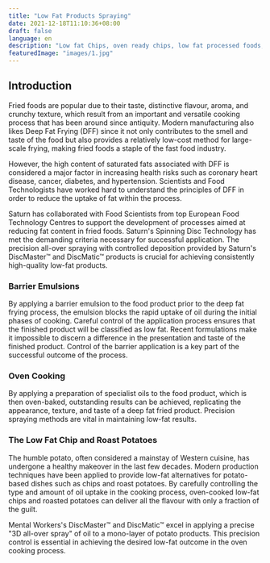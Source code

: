 ```yaml
---
title: "Low Fat Products Spraying"
date: 2021-12-18T11:10:36+08:00
draft: false
language: en
description: "Low fat Chips, oven ready chips, low fat processed foods, roast potatoes"
featuredImage: "images/1.jpg"
---
```


## Introduction

Fried foods are popular due to their taste, distinctive flavour, aroma, and crunchy texture, which result from an important and versatile cooking process that has been around since antiquity. Modern manufacturing also likes Deep Fat Frying (DFF) since it not only contributes to the smell and taste of the food but also provides a relatively low-cost method for large-scale frying, making fried foods a staple of the fast food industry.

However, the high content of saturated fats associated with DFF is considered a major factor in increasing health risks such as coronary heart disease, cancer, diabetes, and hypertension. Scientists and Food Technologists have worked hard to understand the principles of DFF in order to reduce the uptake of fat within the process.

Saturn has collaborated with Food Scientists from top European Food Technology Centres to support the development of processes aimed at reducing fat content in fried foods. Saturn's Spinning Disc Technology has met the demanding criteria necessary for successful application. The precision all-over spraying with controlled deposition provided by Saturn's DiscMaster™ and DiscMatic™ products is crucial for achieving consistently high-quality low-fat products.

### Barrier Emulsions

By applying a barrier emulsion to the food product prior to the deep fat frying process, the emulsion blocks the rapid uptake of oil during the initial phases of cooking. Careful control of the application process ensures that the finished product will be classified as low fat. Recent formulations make it impossible to discern a difference in the presentation and taste of the finished product. Control of the barrier application is a key part of the successful outcome of the process.

### Oven Cooking

By applying a preparation of specialist oils to the food product, which is then oven-baked, outstanding results can be achieved, replicating the appearance, texture, and taste of a deep fat fried product. Precision spraying methods are vital in maintaining low-fat results.

### The Low Fat Chip and Roast Potatoes

The humble potato, often considered a mainstay of Western cuisine, has undergone a healthy makeover in the last few decades. Modern production techniques have been applied to provide low-fat alternatives for potato-based dishes such as chips and roast potatoes. By carefully controlling the type and amount of oil uptake in the cooking process, oven-cooked low-fat chips and roasted potatoes can deliver all the flavour with only a fraction of the guilt.

Mental Workers's DiscMaster™ and DiscMatic™ excel in applying a precise "3D all-over spray" of oil to a mono-layer of potato products. This precision control is essential in achieving the desired low-fat outcome in the oven cooking process.
